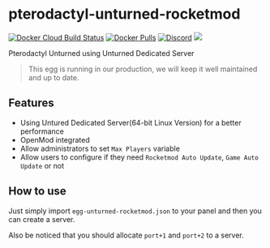 # pterodactyl-unturned-rocketmod
[![Docker Cloud Build Status](https://img.shields.io/docker/cloud/build/griffindor30/trillion_servers_unturned.svg?style=flat)](https://hub.docker.com/r/michaelcrow/pterodactyl-unturned-openmod)
[![Docker Pulls](https://img.shields.io/docker/pulls/griffindor30/trillion_servers_unturned.svg?style=flat)](https://hub.docker.com/r/griffindor30/trillion_servers_unturned)
[![Discord](https://img.shields.io/discord/587497033712140288)](https://discord.gg/7Xrqx2T)
![](https://img.shields.io/badge/status-prod-informational)

Pterodactyl Unturned using Unturned Dedicated Server

> This egg is running in our production, we will keep it well maintained and up to date.
## Features
- Using Untured Dedicated Server(64-bit Linux Version) for a better performance
- OpenMod integrated
- Allow administrators to set `Max Players` variable
- Allow users to configure if they need `Rocketmod Auto Update`, `Game Auto Update` or not

## How to use
Just simply import `egg-unturned-rocketmod.json` to your panel and then you can create a server.

Also be noticed that you should allocate `port+1` and `port+2` to a server.
